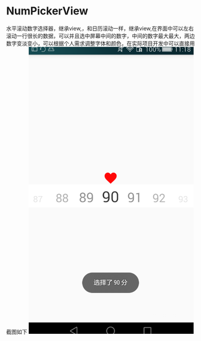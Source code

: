 # NumPickerView
水平滚动数字选择器，继承view,，和日历滚动一样，继承view,在界面中可以左右滚动一行很长的数据，可以并且选中屏幕中间的数字，中间的数字最大最大，两边数字变淡变小，可以根据个人需求调整字体和颜色，在实际项目开发中可以直接用
截图如下
![image](https://github.com/JunpLi/NumPickerView/raw/master/picture/num_pic.png)
